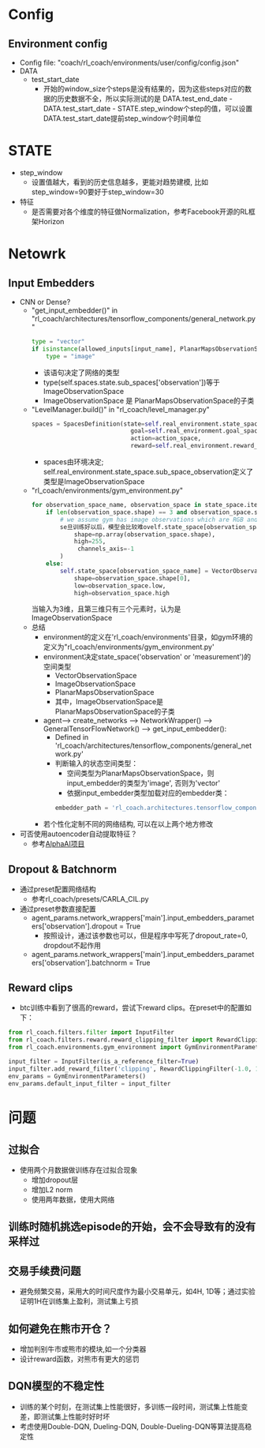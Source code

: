 # Config
## Environment config
* Config file: "coach/rl_coach/environments/user/config/config.json"
* DATA
    * test_start_date
        * 开始的window_size个steps是没有结果的，因为这些steps对应的数据的历史数据不全，所以实际测试的是
        DATA.test_end_date - DATA.test_start_date - STATE.step_window个step的值，可以设置DATA.test_start_date提前step_window个时间单位
# STATE
* step_window
    * 设置值越大，看到的历史信息越多，更能对趋势建模, 比如step_window=90要好于step_window=30
* 特征
    * 是否需要对各个维度的特征做Normalization，参考Facebook开源的RL框架Horizon
    
# Netowrk
## Input Embedders
* CNN or Dense?
    * "get_input_embedder()" in "rl_coach/architectures/tensorflow_components/general_network.py"
        ```python
        type = "vector"
        if isinstance(allowed_inputs[input_name], PlanarMapsObservationSpace):
            type = "image"

        ```
        * 该语句决定了网络的类型
        * type(self.spaces.state.sub_spaces['observation'])等于ImageObservationSpace
        * ImageObservationSpace 是 PlanarMapsObservationSpace的子类
    * "LevelManager.build()" in "rl_coach/level_manager.py"
      ```python
      spaces = SpacesDefinition(state=self.real_environment.state_space,
                                  goal=self.real_environment.goal_space,  # in HRL the agent might want to override this
                                  action=action_space,
                                  reward=self.real_environment.reward_space)

      ```
        * spaces由环境决定; self.real_environment.state_space.sub_space_observation定义了类型是ImageObservationSpace
    * "rl_coach/environments/gym_environment.py" 
      ```python
      for observation_space_name, observation_space in state_space.items():
          if len(observation_space.shape) == 3 and observation_space.shape[-1] == 3:
              # we assume gym has image observations which are RGB and where their values are within 0-255
              se旦训练好以后，模型会比较难ovelf.state_space[observation_space_name] = ImageObservationSpace(
                  shape=np.array(observation_space.shape),
                  high=255,
                   channels_axis=-1
              )
          else:
              self.state_space[observation_space_name] = VectorObservationSpace(
                  shape=observation_space.shape[0],
                  low=observation_space.low,
                  high=observation_space.high
      ``` 
      当输入为3维，且第三维只有三个元素时，认为是ImageObservationSpace
    * 总结
        * environment的定义在'rl_coach/environments'目录，如gym环境的定义为"rl_coach/environments/gym_environment.py'
        * environment决定state_space('observation' or 'measurement')的空间类型
            * VectorObservationSpace
            * ImageObservationSpace
            * PlanarMapsObservationSpace
            * 其中，ImageObservationSpace是PlanarMapsObservationSpace的子类
        * agent--> create_networks --> NetworkWrapper() --> GeneralTensorFlowNetwork() --> get_input_embedder():
            * Defined in 'rl_coach/architectures/tensorflow_components/general_network.py'
            * 判断输入的状态空间类型：
                * 空间类型为PlanarMapsObservationSpace，则input_embedder的类型为'image', 否则为'vector'
                * 依据input_embedder类型加载对应的embedder类：
                ```python
                embedder_path = 'rl_coach.architectures.tensorflow_components.embedders.' + embedder_params.path[type]
                ```
        * 若个性化定制不同的网络结构, 可以在以上两个地方修改
* 可否使用autoencoder自动提取特征？
    * 参考[AlphaAI项目](https://github.com/VivekPa/AlphaAI)
    
## Dropout & Batchnorm
* 通过preset配置网络结构
    * 参考rl_coach/presets/CARLA_CIL.py
* 通过preset参数直接配置
    * agent_params.network_wrappers['main'].input_embedders_parameters['observation'].dropout = True
        * 按照设计，通过该参数也可以，但是程序中写死了dropout_rate=0, dropdout不起作用
    * agent_params.network_wrappers['main'].input_embedders_parameters['observation'].batchnorm = True
## Reward clips
*  btc训练中看到了很高的reward，尝试下reward clips。在preset中的配置如下：
```python
from rl_coach.filters.filter import InputFilter
from rl_coach.filters.reward.reward_clipping_filter import RewardClippingFilter
from rl_coach.environments.gym_environment import GymEnvironmentParameters
  
input_filter = InputFilter(is_a_reference_filter=True)
input_filter.add_reward_filter('clipping', RewardClippingFilter(-1.0, 1.0))
env_params = GymEnvironmentParameters()
env_params.default_input_filter = input_filter
```

# 问题
## 过拟合
* 使用两个月数据做训练存在过拟合现象
    * 增加dropout层
    * 增加L2 norm
    * 使用两年数据，使用大网络
    
## 训练时随机挑选episode的开始，会不会导致有的没有采样过 

## 交易手续费问题
* 避免频繁交易，采用大的时间尺度作为最小交易单元，如4H, 1D等；通过实验证明1H在训练集上盈利，测试集上亏损

## 如何避免在熊市开仓？
* 增加判别牛市或熊市的模块,如一个分类器
* 设计reward函数，对熊市有更大的惩罚

## DQN模型的不稳定性
* 训练的某个时刻，在测试集上性能很好，多训练一段时间，测试集上性能变差，即测试集上性能时好时坏
* 考虑使用Double-DQN, Dueling-DQN, Double-Dueling-DQN等算法提高稳定性
